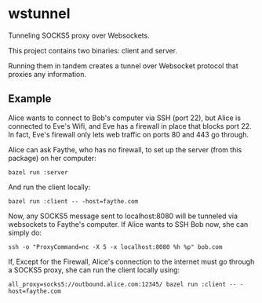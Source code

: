 # wstunnel
Tunneling SOCKS5 proxy over Websockets.

This project contains two binaries: client and server.

Running them in tandem creates a tunnel over Websocket protocol that proxies any information.

## Example
Alice wants to connect to Bob's computer via SSH (port 22), but Alice is connected to Eve's Wifi,
and Eve has a firewall in place that blocks port 22. In fact, Eve's firewall only lets web traffic
on ports 80 and 443 go through.

Alice can ask Faythe, who has no firewall, to set up the server (from this package) on her computer:

    bazel run :server

And run the client locally:

    bazel run :client -- -host=faythe.com

Now, any SOCKS5 message sent to localhost:8080 will be tunneled via websockets to Faythe's computer.
If Alice wants to SSH Bob now, she can simply do:

    ssh -o "ProxyCommand=nc -X 5 -x localhost:8080 %h %p" bob.com

If, Except for the Firewall, Alice's connection to the internet must go through a SOCKS5 proxy, she
can run the client locally using:

    all_proxy=socks5://outbound.alice.com:12345/ bazel run :client -- -host=faythe.com
